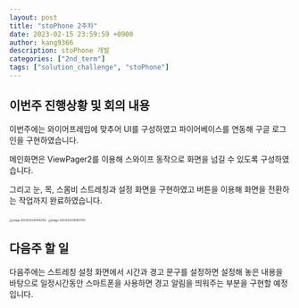 ```yaml
---
layout: post
title: "stoPhone 2주차"
date: 2023-02-15 23:59:59 +0900
author: kang9366
description: stoPhone 개발
categories: ["2nd_term"]
tags: ["solution_challenge", "stoPhone"]
---
```


## 이번주 진행상황 및 회의 내용

이번주에는 와이어프레임에 맞추어 UI를 구성하였고 파이어베이스를 연동해 구글 로그인을 구현하였습니다.

메인화면은 ViewPager2를 이용해 스와이프 동작으로 화면을 넘길 수 있도록 구성하였습니다.

그리고 눈, 목, 스몸비 스트레칭과 설정 화면을 구현하였고 버튼을 이용해 화면을 전환하는 작업까지 완료하였습니다.

<img src="/Users/kangseunggu/Library/Application Support/typora-user-images/image-20230222141742134.png" alt="image-20230222141742134" style="zoom: 33%;" />

<img src="/Users/kangseunggu/Library/Application Support/typora-user-images/image-20230222141907700.png" alt="image-20230222141907700" style="zoom:33%;" />



## 다음주 할 일

다음주에는 스트레칭 설정 화면에서 시간과 경고 문구를 설정하면 설정해 놓은 내용을 바탕으로 일정시간동안 스마트폰을 사용하면 경고 알림을 띄워주는 부분을 구현할 예정입니다.

